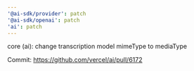 ```yaml
---
'@ai-sdk/provider': patch
'@ai-sdk/openai': patch
'ai': patch
---
```


core (ai): change transcription model mimeType to mediaType

Commit: https://github.com/vercel/ai/pull/6172

